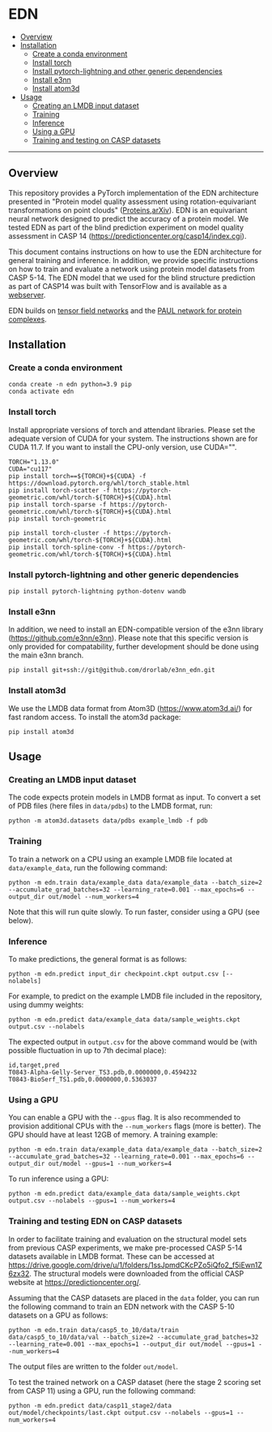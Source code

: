 # EDN

- [Overview](#overview)
- [Installation](#installation)
	- [Create a conda environment](#create-a-conda-environment) 
    - [Install torch](#install-torch)
    - [Install pytorch-lightning and other generic dependencies](#install-pytorch-lightning-and-other-generic-dependencies)
    - [Install e3nn](#install-e3nn)
    - [Install atom3d](#install-atom3d)
- [Usage](#usage)
	- [Creating an LMDB input dataset](#creating-an-lmdb-input-dataset)
	- [Training](#training)
    - [Inference](#inference) 
    - [Using a GPU](#using-a-gpu)
    - [Training and testing on CASP datasets](#training-and-testing-edn-on-casp-datasets)

----------------------------------

## Overview

This repository provides a PyTorch implementation of the EDN architecture presented in "Protein model quality assessment
using rotation-equivariant transformations on point clouds" ([Proteins](https://onlinelibrary.wiley.com/doi/abs/10.1002/prot.26494),[arXiv](https://arxiv.org/abs/2011.13557)). EDN is an equivariant neural network designed to predict the accuracy of a protein model. We tested EDN as part of the blind prediction experiment on model quality assessment in CASP 14 (https://predictioncenter.org/casp14/index.cgi). 

This document contains instructions on how to use the EDN architecture for general training and inference. In addition, we provide specific instructions on how to train and evaluate a network using protein model datasets from CASP 5-14. The EDN model that we used for the blind structure prediction as part of CASP14 was built with TensorFlow and is available as a [webserver](http://drorlab.stanford.edu/edn.html).

EDN builds on [tensor field networks](https://arxiv.org/abs/1802.08219) and the [PAUL network for protein complexes](https://onlinelibrary.wiley.com/doi/10.1002/prot.26033).

## Installation 

### Create a conda environment

```
conda create -n edn python=3.9 pip
conda activate edn
```
### Install torch

Install appropriate versions of torch and attendant libraries.  Please set the adequate version of CUDA for your system.  The instructions shown are for CUDA 11.7. If you want to install the CPU-only version, use CUDA="".

```
TORCH="1.13.0"
CUDA="cu117"
pip install torch==${TORCH}+${CUDA} -f https://download.pytorch.org/whl/torch_stable.html
pip install torch-scatter -f https://pytorch-geometric.com/whl/torch-${TORCH}+${CUDA}.html
pip install torch-sparse -f https://pytorch-geometric.com/whl/torch-${TORCH}+${CUDA}.html
pip install torch-geometric

pip install torch-cluster -f https://pytorch-geometric.com/whl/torch-${TORCH}+${CUDA}.html
pip install torch-spline-conv -f https://pytorch-geometric.com/whl/torch-${TORCH}+${CUDA}.html
```
### Install pytorch-lightning and other generic dependencies

`pip install pytorch-lightning python-dotenv wandb`

### Install e3nn

In addition, we need to install an EDN-compatible version of the e3nn library (https://github.com/e3nn/e3nn). Please note that this specific version is only provided for compatability, further development should be done using the main e3nn branch.

`pip install git+ssh://git@github.com/drorlab/e3nn_edn.git`

### Install atom3d

We use the LMDB data format from Atom3D (https://www.atom3d.ai/) for fast random access. To install the atom3d package:

`pip install atom3d`

## Usage

### Creating an LMDB input dataset

The code expects protein models in LMDB format as input. To convert a set of PDB files (here files in `data/pdbs`) to the LMDB format, run:

`python -m atom3d.datasets data/pdbs example_lmdb -f pdb`

### Training

To train a network on a CPU using an example LMDB file located at `data/example_data`, run the following command:

`python -m edn.train data/example_data data/example_data --batch_size=2 --accumulate_grad_batches=32 --learning_rate=0.001 --max_epochs=6 --output_dir out/model --num_workers=4`

Note that this will run quite slowly. To run faster, consider using a GPU (see below).

### Inference

To make predictions, the general format is as follows:

`python -m edn.predict input_dir checkpoint.ckpt output.csv [--nolabels]`

For example, to predict on the example LMDB file included in the repository, using dummy weights:

`python -m edn.predict data/example_data data/sample_weights.ckpt output.csv --nolabels`

The expected output in `output.csv` for the above command would be (with possible fluctuation in up to 7th decimal place):

```
id,target,pred
T0843-Alpha-Gelly-Server_TS3.pdb,0.0000000,0.4594232
T0843-BioSerf_TS1.pdb,0.0000000,0.5363037
```

### Using a GPU

You can enable a GPU with the `--gpus` flag.  It is also recommended to provision additional CPUs with the `--num_workers` flags (more is better). The GPU should have at least 12GB of memory.  A training example:

`python -m edn.train data/example_data data/example_data --batch_size=2 --accumulate_grad_batches=32 --learning_rate=0.001 --max_epochs=6 --output_dir out/model --gpus=1 --num_workers=4`

To run inference using a GPU:

`python -m edn.predict data/example_data data/sample_weights.ckpt output.csv --nolabels --gpus=1 --num_workers=4`

### Training and testing EDN on CASP datasets
In order to facilitate training and evaluation on the structural model sets from previous CASP experiments, we make pre-processed CASP 5-14 datasets available in LMDB format. These can be accessed at https://drive.google.com/drive/u/1/folders/1ssJpmdCKcPZo5iQfo2_f5iEwn1Z6zx32. The structural models were downloaded from the official CASP website at https://predictioncenter.org/.

Assuming that the CASP datasets are placed in the `data` folder, you can run the following command to train an EDN network with the CASP 5-10 datasets on a GPU as follows:

`python -m edn.train data/casp5_to_10/data/train data/casp5_to_10/data/val --batch_size=2 --accumulate_grad_batches=32 --learning_rate=0.001 --max_epochs=1 --output_dir out/model --gpus=1 --num_workers=4`

The output files are written to the folder `out/model`.

To test the trained network on a CASP dataset (here the stage 2 scoring set from CASP 11) using a GPU, run the following command:

`python -m edn.predict data/casp11_stage2/data out/model/checkpoints/last.ckpt output.csv --nolabels --gpus=1 --num_workers=4`
